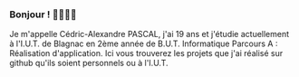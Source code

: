 ### Bonjour ! 👋👋👋👋

Je m'appelle Cédric-Alexandre PASCAL, j'ai 19 ans et j'étudie actuellement à l'I.U.T. de Blagnac en 2ème année de B.U.T. Informatique Parcours A : Réalisation d'application. Ici vous trouverez les projets que j'ai réalisé sur github qu'ils soient personnels ou à l'I.U.T.

<!--
**Chaounne/Chaounne** is a ✨ _special_ ✨ repository because its `README.md` (this file) appears on your GitHub profile.

Here are some ideas to get you started:

- 🔭 I’m currently working on ...
- 🌱 I’m currently learning ...
- 👯 I’m looking to collaborate on ...
- 🤔 I’m looking for help with ...
- 💬 Ask me about ...
- 📫 How to reach me: ...
- 😄 Pronouns: ...
- ⚡ Fun fact: ...
-->
